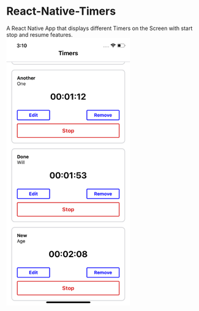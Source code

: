 # React-Native-Timers
A React Native App that displays different Timers on the Screen with start stop and resume features.
<br>
<img height="700" src="https://github.com/OdongoWaga/React-Native-Timers/blob/master/assets/Simulator%20Screen%20Shot%20-%20iPhone%20X%20-%202019-07-09%20at%2015.10.16.png?raw=true" />
 <br>
